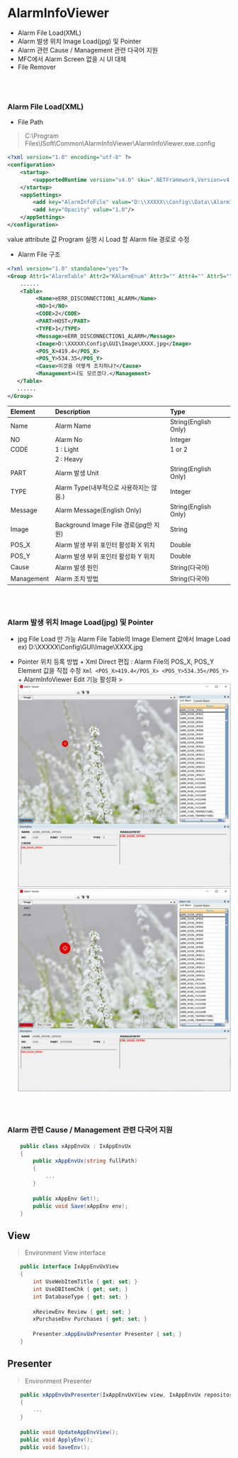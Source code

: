 # AlarmInfoViewer
* Alarm File Load(XML)
* Alarm 발생 위치 Image Load(jpg) 및 Pointer
* Alarm 관련 Cause / Management 관련 다국어 지원
* MFC에서 Alarm Screen 없을 시 UI 대체
* File Remover
<br>
<br>

### Alarm File Load(XML)
 * File Path
> C:\Program Files\ISoft\Common\AlarmInfoViewer\AlarmInfoViewer.exe.config

```Xml
<?xml version="1.0" encoding="utf-8" ?>
<configuration>
    <startup>
        <supportedRuntime version="v4.0" sku=".NETFramework,Version=v4.5" />
    </startup>
	<appSettings>
		<add key="AlarmInfoFile" value="D:\\XXXXX\\Config\\Data\\AlarmInfo.xml"/>
		<add key="Opacity" value="1.0"/>
	</appSettings>
</configuration>
```
> <add key="AlarmInfoFile" value="D:\XXXXX\Config\Data\AlarmInfo.xml"/>
  value attribute 값 Program 실행 시 Load 할 Alarm file 경로로 수정

 * Alarm File 구조
 ```Xml
 <?xml version="1.0" standalone="yes"?>
 <Group Attr1="AlarmTable" Attr2="KAlarmEnum" Attr3="" Attr4="" Attr5="" Type="eKAlarmEnumType">
     ......
     <Table>
          <Name>eERR_DISCONNECTION1_ALARM</Name>
          <NO>1</NO>
          <CODE>2</CODE>
          <PART>HOST</PART>
          <TYPE>1</TYPE>
          <Message>eERR_DISCONNECTION1_ALARM</Message>
          <Image>D:\XXXXX\Config\GUI\Image\XXXX.jpg</Image>
          <POS_X>419.4</POS_X>
          <POS_Y>534.35</POS_Y>
          <Cause>이것을 어떻게 조치하냐?</Cause>
          <Management>나도 모르겠다.</Management>
    </Table>
    ......
 </Group>
 ```
 |Element|Description|Type|
 |:---|:---|:---|
 | Name | Alarm Name | String(English Only) |
 | NO | Alarm No | Integer |
 | CODE | 1 : Light | 1 or 2 |
 |      | 2 : Heavy |        |
 | PART | Alarm 발생 Unit | String(English Only) |
 | TYPE | Alarm Type(내부적으로 사용하지는 않음.) | Integer |
 | Message | Alarm Message(English Only) | String(English Only) |
 | Image | Background Image File 경로(jpg만 지원) | String |
 | POS_X | Alarm 발생 부위 포인터 활성화 X 위치 | Double |
 | POS_Y | Alarm 발생 부위 포인터 활성화 Y 위치 | Double |
 | Cause | Alarm 발생 원인 | String(다국어) |
 | Management | Alarm 조치 방법 | String(다국어) |

 <br>
 <br>

### Alarm 발생 위치 Image Load(jpg) 및 Pointer
 * jpg File Load 만 가능 Alarm File Table의 Image Element 값에서 Image Load
    ex) <Image>D:\XXXXX\Config\GUI\Image\XXXX.jpg</Image>

 * Pointer 위치 등록 방법
        + Xml Direct 편집 : Alarm File의 POS_X, POS_Y Element 값을 직접 수정
        ```Xml
                 <POS_X>419.4</POS_X>
                 <POS_Y>534.35</POS_Y>
        ```
        + AlarmInfoViewer Edit 기능 활성화
        >![title](https://github.com/EuphoriaLUV/AlarmInfoViewer/blob/master/Image/Edit1.jpg)
        ![title](https://github.com/EuphoriaLUV/AlarmInfoViewer/blob/master/Image/Edit2.jpg)
<br>
<br>

### Alarm 관련 Cause / Management 관련 다국어 지원




```c#
    public class xAppEnvUx : IxAppEnvUx
    {
        public xAppEnvUx(string fullPath)
        {  
            ...
        }

        public xAppEnv Get();
        public void Save(xAppEnv env);
    }
```

## View
> Environment View interface
```c#
    public interface IxAppEnvUxView
    {
        int UseWebItemTitle { get; set; }
        int UseDBItemChk { get; set; }
        int DatabaseType { get; set; }

        xReviewEnv Review { get; set; }
        xPurchaseEnv Purchases { get; set; }

        Presenter.xAppEnvUxPresenter Presenter { set; }
    }

```
## Presenter
> Environment Presenter
```c#
    public xAppEnvUxPresenter(IxAppEnvUxView view, IxAppEnvUx repository)
    {
        ...
    }

    public void UpdateAppEnvView();
    public void ApplyEnv();
    public void SaveEnv();
```
